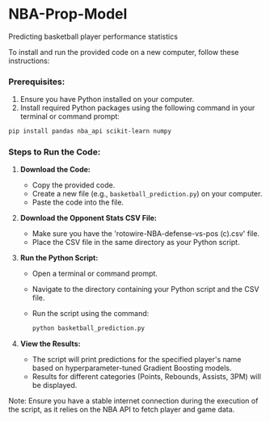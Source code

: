 # NBA-Prop-Model
Predicting basketball player performance statistics

To install and run the provided code on a new computer, follow these instructions:

### Prerequisites:
1. Ensure you have Python installed on your computer.
2. Install required Python packages using the following command in your terminal or command prompt:

```bash
pip install pandas nba_api scikit-learn numpy
```

### Steps to Run the Code:

1. **Download the Code:**
   - Copy the provided code.
   - Create a new file (e.g., `basketball_prediction.py`) on your computer.
   - Paste the code into the file.

2. **Download the Opponent Stats CSV File:**
   - Make sure you have the 'rotowire-NBA-defense-vs-pos (c).csv' file.
   - Place the CSV file in the same directory as your Python script.

3. **Run the Python Script:**
   - Open a terminal or command prompt.
   - Navigate to the directory containing your Python script and the CSV file.
   - Run the script using the command:

     ```bash
     python basketball_prediction.py
     ```

4. **View the Results:**
   - The script will print predictions for the specified player's name based on hyperparameter-tuned Gradient Boosting models.
   - Results for different categories (Points, Rebounds, Assists, 3PM) will be displayed.

Note: Ensure you have a stable internet connection during the execution of the script, as it relies on the NBA API to fetch player and game data.
